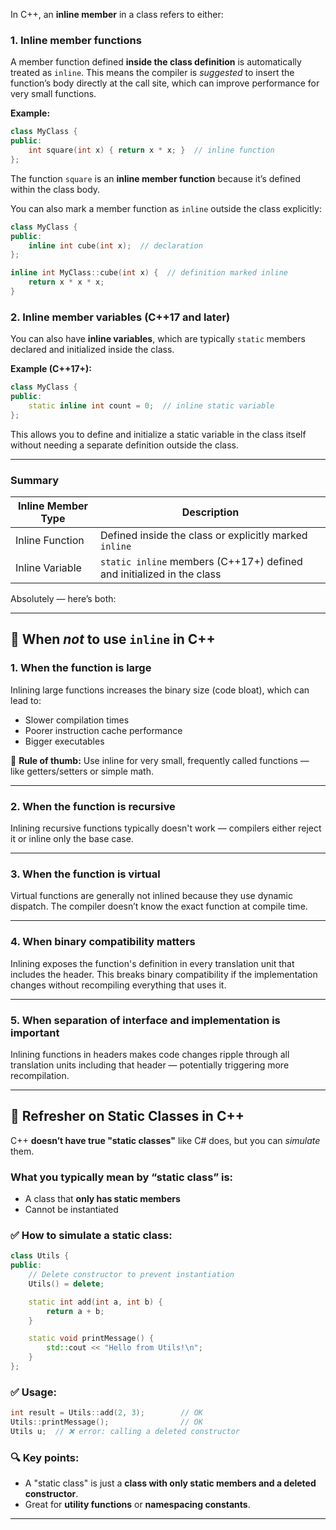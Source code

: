 In C++, an **inline member** in a class refers to either:

### 1. **Inline member functions**

A member function defined **inside the class definition** is automatically treated as `inline`. This means the compiler is *suggested* to insert the function’s body directly at the call site, which can improve performance for very small functions.

**Example:**

```cpp
class MyClass {
public:
    int square(int x) { return x * x; }  // inline function
};
```

The function `square` is an **inline member function** because it’s defined within the class body.

You can also mark a member function as `inline` outside the class explicitly:

```cpp
class MyClass {
public:
    inline int cube(int x);  // declaration
};

inline int MyClass::cube(int x) {  // definition marked inline
    return x * x * x;
}
```

### 2. **Inline member variables (C++17 and later)**

You can also have **inline variables**, which are typically `static` members declared and initialized inside the class.

**Example (C++17+):**

```cpp
class MyClass {
public:
    static inline int count = 0;  // inline static variable
};
```

This allows you to define and initialize a static variable in the class itself without needing a separate definition outside the class.

---

### Summary

| Inline Member Type | Description                                                           |
| ------------------ | --------------------------------------------------------------------- |
| Inline Function    | Defined inside the class or explicitly marked `inline`                |
| Inline Variable    | `static inline` members (C++17+) defined and initialized in the class |

Absolutely — here’s both:

---

## 🔴 **When *not* to use `inline` in C++**

### 1. **When the function is large**

Inlining large functions increases the binary size (code bloat), which can lead to:

* Slower compilation times
* Poorer instruction cache performance
* Bigger executables

📌 **Rule of thumb:** Use inline for very small, frequently called functions — like getters/setters or simple math.

---

### 2. **When the function is recursive**

Inlining recursive functions typically doesn't work — compilers either reject it or inline only the base case.

---

### 3. **When the function is virtual**

Virtual functions are generally not inlined because they use dynamic dispatch. The compiler doesn’t know the exact function at compile time.

---

### 4. **When binary compatibility matters**

Inlining exposes the function's definition in every translation unit that includes the header. This breaks binary compatibility if the implementation changes without recompiling everything that uses it.

---

### 5. **When separation of interface and implementation is important**

Inlining functions in headers makes code changes ripple through all translation units including that header — potentially triggering more recompilation.

---

## 🧠 **Refresher on Static Classes in C++**

C++ **doesn’t have true "static classes"** like C# does, but you can *simulate* them.

### What you typically mean by “static class” is:

* A class that **only has static members**
* Cannot be instantiated

### ✅ **How to simulate a static class:**

```cpp
class Utils {
public:
    // Delete constructor to prevent instantiation
    Utils() = delete;

    static int add(int a, int b) {
        return a + b;
    }

    static void printMessage() {
        std::cout << "Hello from Utils!\n";
    }
};
```

### ✅ Usage:

```cpp
int result = Utils::add(2, 3);        // OK
Utils::printMessage();                // OK
Utils u;  // ❌ error: calling a deleted constructor
```

### 🔍 Key points:

* A "static class" is just a **class with only static members and a deleted constructor**.
* Great for **utility functions** or **namespacing constants**.

---


